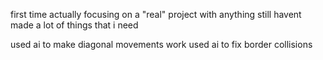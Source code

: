 first time actually focusing on a "real" project with anything
still havent made a lot of things that i need

used ai to make diagonal movements work
used ai to fix border collisions
